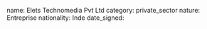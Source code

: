 name: Elets Technomedia Pvt Ltd
category: private_sector
nature:  Entreprise
nationality: Inde
date_signed:
    